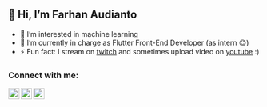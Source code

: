 ## 👋 Hi, I’m Farhan Audianto

- 👀 I’m interested in machine learning
- 🌱 I’m currently in charge as Flutter Front-End Developer (as intern 😊)
- ⚡ Fun fact: I stream on [twitch](https://www.twitch.tv/fhaarn) and sometimes upload video on [youtube](https://www.youtube.com/channel/UCCQ9Egx2aKY1pQOUQQTe8Bg) :)

### Connect with me:

[<img align="left" alt="fhaarn | LinkedIn" width="22px" src="https://cdn.jsdelivr.net/npm/simple-icons@v3/icons/linkedin.svg" />][linkedin]
[<img align="left" alt="fhaarn | Instagram" width="22px" src="https://cdn.jsdelivr.net/npm/simple-icons@v3/icons/instagram.svg" />][instagram]
[<img align="left" alt="fhaarn | Instagram" width="22px" src="https://cdn.jsdelivr.net/npm/simple-icons@3.13.0/icons/spotify.svg" />][spotify]

<br />

[linkedin]: https://www.linkedin.com/in/farhan-audianto-b92569208/
[instagram]: https://www.instagram.com/farhanaudianto/
[spotify]: https://open.spotify.com/user/farhanaudianto?si=a7c2df6bca8540d6

<!---
fhaarn/fhaarn is a ✨ special ✨ repository because its `README.md` (this file) appears on your GitHub profile.
You can click the Preview link to take a look at your changes.
--->
